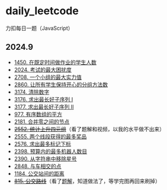 # daily_leetcode
力扣每日一题（JavaScript）

## 2024.9

- [1450. 在既定时间做作业的学生人数](https://github.com/Nickyzj628/daily_leetcode/blob/main/2024.9/1450.js)
- [2024. 考试的最大困扰度](https://github.com/Nickyzj628/daily_leetcode/blob/main/2024.9/2024.js)
- [2708. 一个小组的最大实力值](https://github.com/Nickyzj628/daily_leetcode/blob/main/2024.9/2708.js)
- [2860. 让所有学生保持开心的分组方法数](https://github.com/Nickyzj628/daily_leetcode/blob/main/2024.9/2860.js)
- [3174. 清除数字](https://github.com/Nickyzj628/daily_leetcode/blob/main/2024.9/3174.js)
- [3176. 求出最长好子序列 I](https://github.com/Nickyzj628/daily_leetcode/blob/main/2024.9/3176.js)
- [3177. 求出最长好子序列 II](https://github.com/Nickyzj628/daily_leetcode/blob/main/2024.9/3177.js)
- [977. 有序数组的平方](https://github.com/Nickyzj628/daily_leetcode/blob/main/2024.9/977.js)
- [2181. 合并零之间的节点](https://github.com/Nickyzj628/daily_leetcode/blob/main/2024.9/2181.js)
- ~~[2552. 统计上升四元组](https://leetcode.cn/problems/count-increasing-quadruplets/)~~（看了题解和视频，以我的水平做不出来）
- [2555. 两个线段获得的最多奖品](https://github.com/Nickyzj628/daily_leetcode/blob/main/2024.9/2555.js)
- [2576. 求出最多标记下标](https://github.com/Nickyzj628/daily_leetcode/blob/main/2024.9/2555.js)
- [2398. 预算内的最多机器人数目](https://github.com/Nickyzj628/daily_leetcode/blob/main/2024.9/2398.js)
- [2390. 从字符串中移除星号](https://github.com/Nickyzj628/daily_leetcode/blob/main/2024.9/2390.js)
- [2848. 与车相交的点](https://github.com/Nickyzj628/daily_leetcode/blob/main/2024.9/2848.js)
- [1184. 公交站间的距离](https://github.com/Nickyzj628/daily_leetcode/blob/main/2024.9/1184.js)
- ~~[815. 公交路线](https://leetcode.cn/problems/bus-routes/)~~（看了[题解](https://leetcode.cn/problems/bus-routes/solutions/1617692/815-gong-jiao-lu-xian-by-jx-zhuang-xgbv)，知道做法了，等学完图再回来刷掉）